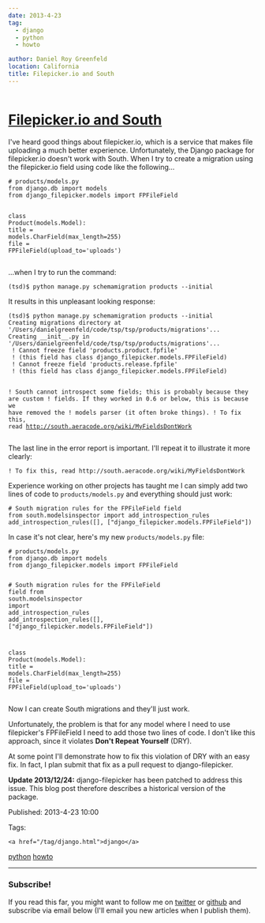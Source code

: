 ```yaml
---
date: 2013-4-23
tag: 
  - django
  - python
  - howto

author: Daniel Roy Greenfeld
location: California
title: Filepicker.io and South
---
```

<div class="twelve wide column">

<h1 class="ui block header">
<div class="content">
<a href="/filepicker-and-south.html">Filepicker.io and South</a>
</div>
</h1>
<p>I've heard good things about filepicker.io, which is a service that
makes file uploading a much better experience. Unfortunately, the Django
package for filepicker.io doesn't work with South. When I try to create
a migration using the filepicker.io field using code like the
following...</p>
<div class="codehilite ui secondary segment"><pre><span></span><code><span class="c1"># products/models.py</span>
<span class="kn">from</span> <span class="nn">django.db</span> <span class="kn">import</span> <span class="n">models</span>
<span class="kn">from</span> <span class="nn">django_filepicker.models</span> <span class="kn">import</span> <span class="n">FPFileField</span>

<span class="k">class</span> <span class="nc">Product</span><span class="p">(</span><span class="n">models</span><span class="o">.</span><span class="n">Model</span><span class="p">):</span>
    <span class="n">title</span> <span class="o">=</span> <span class="n">models</span><span class="o">.</span><span class="n">CharField</span><span class="p">(</span><span class="n">max_length</span><span class="o">=</span><span class="mi">255</span><span class="p">)</span>
    <span class="nb">file</span> <span class="o">=</span> <span class="n">FPFileField</span><span class="p">(</span><span class="n">upload_to</span><span class="o">=</span><span class="s1">'uploads'</span><span class="p">)</span>
</code></pre></div>
<p>...when I try to run the command:</p>
<pre><code>(tsd)$ python manage.py schemamigration products --initial
</code></pre>
<p>It results in this unpleasant looking response:</p>
<pre><code>(tsd)$ python manage.py schemamigration products --initial
Creating migrations directory at '/Users/danielgreenfeld/code/tsp/tsp/products/migrations'...
Creating __init__.py in '/Users/danielgreenfeld/code/tsp/tsp/products/migrations'...
 ! Cannot freeze field 'products.product.fpfile'
 ! (this field has class django_filepicker.models.FPFileField)
 ! Cannot freeze field 'products.release.fpfile'
 ! (this field has class django_filepicker.models.FPFileField)

 ! South cannot introspect some fields; this is probably because they are custom
 ! fields. If they worked in 0.6 or below, this is because we have removed the
 ! models parser (it often broke things).
 ! To fix this, read http://south.aeracode.org/wiki/MyFieldsDontWork
</code></pre>
<p>The last line in the error report is important. I'll repeat it to
illustrate it more clearly:</p>
<pre><code>! To fix this, read http://south.aeracode.org/wiki/MyFieldsDontWork
</code></pre>
<p>Experience working on other projects has taught me I can simply add two
lines of code to <code>products/models.py</code> and everything should just work:</p>
<div class="codehilite ui secondary segment"><pre><span></span><code><span class="c1"># South migration rules for the FPFileField field</span>
<span class="kn">from</span> <span class="nn">south.modelsinspector</span> <span class="kn">import</span> <span class="n">add_introspection_rules</span>
<span class="n">add_introspection_rules</span><span class="p">([],</span> <span class="p">[</span><span class="s2">"django_filepicker.models.FPFileField"</span><span class="p">])</span>
</code></pre></div>
<p>In case it's not clear, here's my new <code>products/models.py</code> file:</p>
<div class="codehilite ui secondary segment"><pre><span></span><code><span class="c1"># products/models.py</span>
<span class="kn">from</span> <span class="nn">django.db</span> <span class="kn">import</span> <span class="n">models</span>
<span class="kn">from</span> <span class="nn">django_filepicker.models</span> <span class="kn">import</span> <span class="n">FPFileField</span>

<span class="c1"># South migration rules for the FPFileField field</span>
<span class="kn">from</span> <span class="nn">south.modelsinspector</span> <span class="kn">import</span> <span class="n">add_introspection_rules</span>
<span class="n">add_introspection_rules</span><span class="p">([],</span> <span class="p">[</span><span class="s2">"django_filepicker.models.FPFileField"</span><span class="p">])</span>

<span class="k">class</span> <span class="nc">Product</span><span class="p">(</span><span class="n">models</span><span class="o">.</span><span class="n">Model</span><span class="p">):</span>
    <span class="n">title</span> <span class="o">=</span> <span class="n">models</span><span class="o">.</span><span class="n">CharField</span><span class="p">(</span><span class="n">max_length</span><span class="o">=</span><span class="mi">255</span><span class="p">)</span>
    <span class="nb">file</span> <span class="o">=</span> <span class="n">FPFileField</span><span class="p">(</span><span class="n">upload_to</span><span class="o">=</span><span class="s1">'uploads'</span><span class="p">)</span>
</code></pre></div>
<p>Now I can create South migrations and they'll just work.</p>
<p>Unfortunately, the problem is that for any model where I need to use
filepicker's FPFileField I need to add those two lines of code. I
don't like this approach, since it violates <strong>Don't Repeat Yourself</strong>
(DRY).</p>
<p>At some point I'll demonstrate how to fix this violation of DRY with an
easy fix. In fact, I plan submit that fix as a pull request to
django-filepicker.</p>
<p><strong>Update 2013/12/24:</strong> django-filepicker has been patched to address
this issue. This blog post therefore describes a historical version of
the package.</p>
<p>Published: 2013-4-23 10:00</p>
<p>Tags:
  
    <a href="/tag/django.html">django</a>
<a href="/tag/python.html">python</a>
<a href="/tag/howto.html">howto</a>
</p>
<hr/>
<h3 class="ui header">Subscribe!</h3>
<p>If you read this far, you might want to follow me on <a href="https://twitter.com/pydanny">twitter</a> or <a href="https://github.com/pydanny">github</a> and subscribe via email below (I'll email you new articles when I publish them).</p>
<!-- Begin MailChimp Signup Form -->
</div>